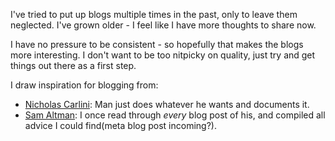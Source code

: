 I've tried to put up blogs multiple times in the past, only to leave them neglected. I've grown older - I feel like I have more thoughts to share now.

I have no pressure to be consistent - so hopefully that makes the blogs more interesting. I don't want to be too nitpicky on quality, just try and get things out there as a first step.

I draw inspiration for blogging from:
- [Nicholas Carlini](https://nicholas.carlini.com/): Man just does whatever he wants and documents it.
- [Sam Altman](https://blog.samaltman.com/): I once read through _every_ blog post of his, and compiled all advice I could find(meta blog post incoming?).